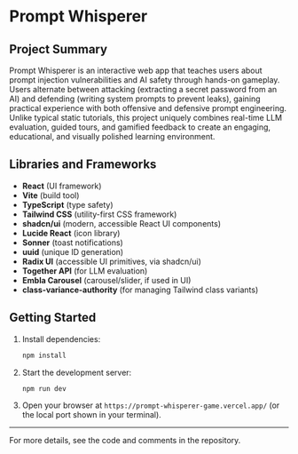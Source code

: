 # Prompt Whisperer

## Project Summary

Prompt Whisperer is an interactive web app that teaches users about prompt injection vulnerabilities and AI safety through hands-on gameplay. Users alternate between attacking (extracting a secret password from an AI) and defending (writing system prompts to prevent leaks), gaining practical experience with both offensive and defensive prompt engineering. Unlike typical static tutorials, this project uniquely combines real-time LLM evaluation, guided tours, and gamified feedback to create an engaging, educational, and visually polished learning environment.

## Libraries and Frameworks

- **React** (UI framework)
- **Vite** (build tool)
- **TypeScript** (type safety)
- **Tailwind CSS** (utility-first CSS framework)
- **shadcn/ui** (modern, accessible React UI components)
- **Lucide React** (icon library)
- **Sonner** (toast notifications)
- **uuid** (unique ID generation)
- **Radix UI** (accessible UI primitives, via shadcn/ui)
- **Together API** (for LLM evaluation)
- **Embla Carousel** (carousel/slider, if used in UI)
- **class-variance-authority** (for managing Tailwind class variants)

## Getting Started

1. Install dependencies:
   ```bash
   npm install
   ```
2. Start the development server:
   ```bash
   npm run dev
   ```
3. Open your browser at `https://prompt-whisperer-game.vercel.app/` (or the local port shown in your terminal).

---

For more details, see the code and comments in the repository.